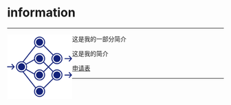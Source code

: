 # information
***

<img src="https://github.com/lz1159435992/information/blob/master/tester/001.png" width=30% height=30% align=left>

这是我的一部分简介



这是我的简介



[申请表](https://github.com/lz1159435992/information/blob/master/tester/001.doc)

***
